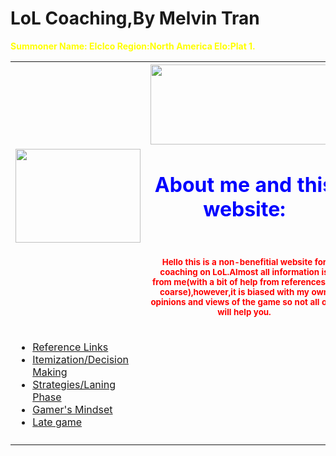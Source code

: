<DOCTYPE html>
<html>
<Head>
<style>
div {
    border: 1px solid black;
    background-color: lightblue;
    padding-top: 50px;
    padding-right: 30px;
    padding-bottom: 50px;
    padding-left: 100px;
}
</style>
</head>

<title style="color;Blue">LoL Coaching</title>


<body background="http://5pots.com/img/upload/SR%20Wallpaper.jpg">


<h1>LoL Coaching,By Melvin Tran</h1>
<p style="color:Yellow;"><b>Summoner Name: EIcIco
  Region:North America
  Elo:Plat 1.</b></p>

<table style="width:100%">
  <tr>
    <th><img src="http://s.lolstatic.com/site/ekko-comic/f4c70d670bccb225431148424fc4900fc49da818/issue/01/pages/en_US/12/12_1.jpg" style="width:200;height:150;"></th>
    <th><img src="http://i.imgur.com/4eSpH89.gif" width="300" height="128"><h1 style="color:blue;">About me and this website:</h1>
<br>
<p style="color:red;"><sub>Hello this is a non-benefitial website for coaching on LoL.Almost all information is from me(with a bit of help
from references of coarse),however,it is biased with my own opinions and views of the game so not all of it will help 
you.</sub></p>
</th> 
  
  <tr>
    <td><nav>
  <ul>
    <li><a href="https://melvin-tran-cs.github.io/Reference-Links/">Reference Links</a></li>
    <li><a href="https://melvin-tran-cs.github.io/Itemization/">Itemization/Decision Making</a></li>
    <li><a href="Strategies and Laning Phase.html">Strategies/Laning Phase</a></li>
    <li><a href="Gamer's Mindset.html">Gamer's Mindset</a></li>
    <li><a href="Late Game.html">Late game</a></li>
  </ul>
</nav></td>
    <td></td> 
    <td></td>
  </tr>
  <tr>
    <td></td>
    <td></td> 
    <td></td>
  </tr>
  

